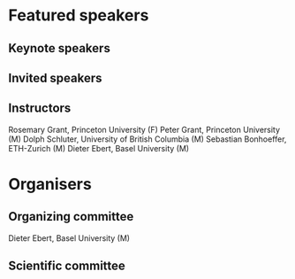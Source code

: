 # Featured speakers

## Keynote speakers


## Invited speakers


## Instructors
Rosemary Grant, Princeton University (F)
Peter Grant, Princeton University (M)
Dolph Schluter, University of British Columbia (M)
Sebastian Bonhoeffer, ETH-Zurich (M)
Dieter Ebert, Basel University (M)

# Organisers


## Organizing committee
Dieter Ebert, Basel University (M)

## Scientific committee
